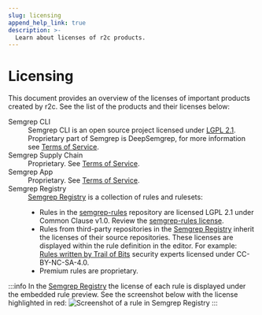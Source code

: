 ```yaml
---
slug: licensing
append_help_link: true
description: >-
  Learn about licenses of r2c products.
---
```


# Licensing

This document provides an overview of the licenses of important products created by r2c. See the list of the products and their licenses below:

<dl>
  <dt>Semgrep CLI</dt>
    <dd>Semgrep CLI is an open source project licensed under <a href="https://github.com/returntocorp/semgrep/blob/develop/LICENSE">LGPL 2.1</a>. Proprietary part of Semgrep is DeepSemgrep, for more information see <a href="https://semgrep.dev/terms">Terms of Service</a>.</dd>
  <dt>Semgrep Supply Chain</dt>
    <dd>Proprietary. See <a href="https://semgrep.dev/terms">Terms of Service</a>.</dd>
  <dt>Semgrep App</dt>
    <dd>Proprietary. See <a href="https://semgrep.dev/terms">Terms of Service</a>.</dd> 
  <dt>Semgrep Registry</dt>
    <dd>
    <a href="https://semgrep.dev/explore">Semgrep Registry</a> is a collection of rules and rulesets:
    <ul>
    <li>Rules in the <a href="https://github.com/returntocorp/semgrep-rules">semgrep-rules</a> repository are licensed LGPL 2.1 under Common Clause v1.0. Review the <a href="https://github.com/returntocorp/semgrep-rules/blob/develop/LICENSE#L10">semgrep-rules license</a>.</li>
    <li>Rules from third-party repositories in the <a href="https://semgrep.dev/explore">Semgrep Registry</a> inherit the licenses of their source repositories. These licenses are displayed within the rule definition in the editor. For example: <a href="https://semgrep.dev/p/trailofbits">Rules written by Trail of Bits</a> security experts licensed under CC-BY-NC-SA-4.0.</li>
    <li>Premium rules are proprietary.</li>
    </ul>
    </dd>
</dl>

:::info
In the [Semgrep Registry](https://semgrep.dev/explore) the license of each rule is displayed under the embedded rule preview. See the screenshot below with the license highlighted in red:
![Screenshot of a rule in Semgrep Registry](/img/semgrep-registry-license.png)
:::